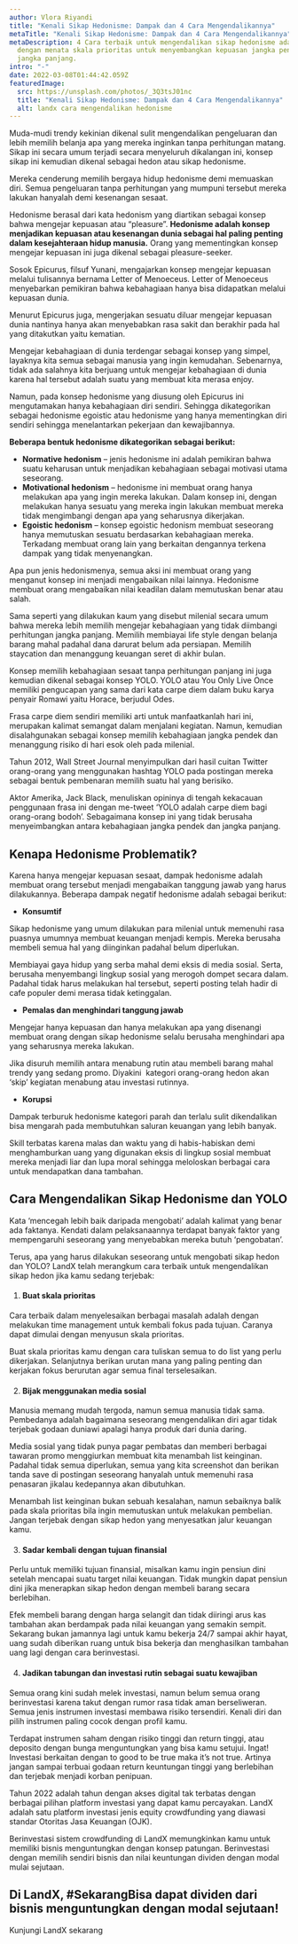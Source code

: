 ```yaml
---
author: Vlora Riyandi
title: "Kenali Sikap Hedonisme: Dampak dan 4 Cara Mengendalikannya"
metaTitle: "Kenali Sikap Hedonisme: Dampak dan 4 Cara Mengendalikannya"
metaDescription: 4 Cara terbaik untuk mengendalikan sikap hedonisme adalah
  dengan menata skala prioritas untuk menyembangkan kepuasan jangka pendek dan
  jangka panjang.
intro: "-"
date: 2022-03-08T01:44:42.059Z
featuredImage:
  src: https://unsplash.com/photos/_3Q3tsJ01nc
  title: "Kenali Sikap Hedonisme: Dampak dan 4 Cara Mengendalikannya"
  alt: landx cara mengendalikan hedonisme
---
```

Muda-mudi trendy kekinian dikenal sulit mengendalikan pengeluaran dan lebih memilih belanja apa yang mereka inginkan tanpa perhitungan matang. Sikap ini secara umum terjadi secara menyeluruh dikalangan ini, konsep sikap ini kemudian dikenal sebagai hedon atau sikap hedonisme. 

Mereka cenderung memilih bergaya hidup hedonisme demi memuaskan diri.  Semua pengeluaran tanpa perhitungan yang mumpuni tersebut mereka lakukan hanyalah demi kesenangan sesaat. 

Hedonisme berasal dari kata hedonism yang diartikan sebagai konsep bahwa mengejar kepuasan atau “pleasure”. **Hedonisme adalah konsep menjadikan kepuasan atau kesenangan dunia sebagai hal paling penting dalam kesejahteraan hidup manusia.** Orang yang mementingkan konsep mengejar kepuasan ini juga dikenal sebagai pleasure-seeker.

Sosok Epicurus, filsuf Yunani, mengajarkan konsep mengejar kepuasan melalui tulisannya bernama Letter of Menoeceus. Letter of Menoeceus menyebarkan pemikiran bahwa kebahagiaan hanya bisa didapatkan melalui kepuasan dunia. 

Menurut Epicurus juga, mengerjakan sesuatu diluar mengejar kepuasan dunia nantinya hanya akan menyebabkan rasa sakit dan berakhir pada hal yang ditakutkan yaitu kematian. 

Mengejar kebahagiaan di dunia terdengar sebagai konsep yang simpel, layaknya kita semua sebagai manusia yang ingin kemudahan. Sebenarnya, tidak ada salahnya kita berjuang untuk mengejar kebahagiaan di dunia karena hal tersebut adalah suatu yang membuat kita merasa enjoy. 

Namun, pada konsep hedonisme yang diusung oleh Epicurus ini mengutamakan hanya kebahagiaan diri sendiri. Sehingga dikategorikan sebagai hedonisme egoistic atau hedonisme yang hanya mementingkan diri sendiri sehingga menelantarkan pekerjaan dan kewajibannya.

**Beberapa bentuk hedonisme dikategorikan sebagai berikut:**

* **Normative hedonism** – jenis hedonisme ini adalah pemikiran bahwa suatu keharusan untuk menjadikan kebahagiaan sebagai motivasi utama seseorang.
* **Motivational hedonism** – hedonisme ini membuat orang hanya melakukan apa yang ingin mereka lakukan. Dalam konsep ini, dengan melakukan hanya sesuatu yang mereka ingin lakukan membuat mereka tidak mengimbangi dengan apa yang seharusnya dikerjakan. 
* **Egoistic hedonism** – konsep egoistic hedonism membuat seseorang hanya memutuskan sesuatu berdasarkan kebahagiaan mereka. Terkadang membuat orang lain yang berkaitan dengannya terkena dampak yang tidak menyenangkan.

Apa pun jenis hedonismenya, semua aksi ini membuat orang yang menganut konsep ini menjadi mengabaikan nilai lainnya. Hedonisme membuat orang mengabaikan nilai keadilan dalam memutuskan benar atau salah.

Sama seperti yang dilakukan kaum yang disebut milenial secara umum bahwa mereka lebih memilih mengejar kebahagiaan yang tidak diimbangi perhitungan jangka panjang. Memilih membiayai life style dengan belanja barang mahal padahal dana darurat belum ada persiapan. Memilih staycation dan menanggung keuangan seret di akhir bulan.

Konsep memilih kebahagiaan sesaat tanpa perhitungan panjang ini juga kemudian dikenal sebagai konsep YOLO. YOLO atau You Only Live Once memiliki pengucapan yang sama dari kata carpe diem dalam buku karya penyair Romawi yaitu Horace, berjudul Odes. 

Frasa carpe diem sendiri memiliki arti untuk manfaatkanlah hari ini, merupakan kalimat semangat dalam menjalani kegiatan. Namun, kemudian disalahgunakan sebagai konsep memilih kebahagiaan jangka pendek dan menanggung risiko di hari esok oleh pada milenial.

Tahun 2012, Wall Street Journal menyimpulkan dari hasil cuitan Twitter orang-orang yang menggunakan hashtag YOLO pada postingan mereka sebagai bentuk pembenaran memilih suatu hal yang berisiko.

Aktor Amerika, Jack Black, menuliskan opininya di tengah kekacauan penggunaan frasa ini dengan me-tweet ‘YOLO adalah carpe diem bagi orang-orang bodoh’. Sebagaimana konsep ini yang tidak berusaha menyeimbangkan antara kebahagiaan jangka pendek dan jangka panjang.

## Kenapa Hedonisme Problematik?

Karena hanya mengejar kepuasan sesaat, dampak hedonisme adalah membuat orang tersebut menjadi mengabaikan tanggung jawab yang harus dilakukannya. Beberapa dampak negatif hedonisme adalah sebagai berikut:

* **Konsumtif**

Sikap hedonisme yang umum dilakukan para milenial untuk memenuhi rasa puasnya umumnya membuat keuangan menjadi kempis. Mereka berusaha membeli semua hal yang diinginkan padahal belum diperlukan. 

Membiayai gaya hidup yang serba mahal demi eksis di media sosial. Serta, berusaha menyembangi lingkup sosial yang merogoh dompet secara dalam. Padahal tidak harus melakukan hal tersebut, seperti posting telah hadir di cafe populer demi merasa tidak ketinggalan. 

* **Pemalas dan menghindari tanggung jawab**

Mengejar hanya kepuasan dan hanya melakukan apa yang disenangi membuat orang dengan sikap hedonisme selalu berusaha menghindari apa yang seharusnya mereka lakukan. 

Jika disuruh memilih antara menabung rutin atau membeli barang mahal trendy yang sedang promo. Diyakini  kategori orang-orang hedon akan ‘skip’ kegiatan menabung atau investasi rutinnya. 

* **Korupsi** 

Dampak terburuk hedonisme kategori parah dan terlalu sulit dikendalikan bisa mengarah pada membutuhkan saluran keuangan yang lebih banyak. 

Skill terbatas karena malas dan waktu yang di habis-habiskan demi menghamburkan uang yang digunakan eksis di lingkup sosial membuat mereka menjadi liar dan lupa moral sehingga meloloskan berbagai cara untuk mendapatkan dana tambahan.

## Cara Mengendalikan Sikap Hedonisme dan YOLO

Kata ‘mencegah lebih baik daripada mengobati’ adalah kalimat yang benar ada faktanya. Kendati dalam pelaksanaannya terdapat banyak faktor yang mempengaruhi seseorang yang menyebabkan mereka butuh ‘pengobatan’.

Terus, apa yang harus dilakukan seseorang untuk mengobati sikap hedon dan YOLO? LandX telah merangkum cara terbaik untuk mengendalikan sikap hedon jika kamu sedang terjebak:

1. #### **Buat skala prioritas**

Cara terbaik dalam menyelesaikan berbagai masalah adalah dengan melakukan time management untuk kembali fokus pada tujuan. Caranya dapat dimulai dengan menyusun skala prioritas. 

Buat skala prioritas kamu dengan cara tuliskan semua to do list yang perlu dikerjakan. Selanjutnya berikan urutan mana yang paling penting dan kerjakan fokus berurutan agar semua final terselesaikan.

2. #### Bijak menggunakan media sosial

Manusia memang mudah tergoda, namun semua manusia tidak sama. Pembedanya adalah bagaimana seseorang mengendalikan diri agar tidak terjebak godaan duniawi apalagi hanya produk dari dunia daring. 

Media sosial yang tidak punya pagar pembatas dan memberi berbagai tawaran promo menggiurkan membuat kita menambah list keinginan. Padahal tidak semua diperlukan, semua yang kita screenshot dan berikan tanda save di postingan seseorang hanyalah untuk memenuhi rasa penasaran jikalau kedepannya akan dibutuhkan.

Menambah list keinginan bukan sebuah kesalahan, namun sebaiknya balik pada skala prioritas bila ingin memutuskan untuk melakukan pembelian. Jangan terjebak dengan sikap hedon yang menyesatkan jalur keuangan kamu.

3. #### Sadar kembali dengan tujuan finansial

Perlu untuk memiliki tujuan finansial, misalkan kamu ingin pensiun dini setelah mencapai suatu target nilai keuangan. Tidak mungkin dapat pensiun dini jika menerapkan sikap hedon dengan membeli barang secara berlebihan.

Efek membeli barang dengan harga selangit dan tidak diiringi arus kas tambahan akan berdampak pada nilai keuangan yang semakin sempit. Sekarang bukan jamannya lagi untuk kamu bekerja 24/7 sampai akhir hayat, uang sudah diberikan ruang untuk bisa bekerja dan menghasilkan tambahan uang lagi dengan cara berinvestasi.

4. #### **Jadikan tabungan dan investasi rutin sebagai suatu kewajiban**

Semua orang kini sudah melek investasi, namun belum semua orang berinvestasi karena takut dengan rumor rasa tidak aman berseliweran. Semua jenis instrumen investasi membawa risiko tersendiri. Kenali diri dan pilih instrumen paling cocok dengan profil kamu.

Terdapat instrumen saham dengan risiko tinggi dan return tinggi, atau deposito dengan bunga menguntungkan yang bisa kamu setujui. Ingat! Investasi berkaitan dengan to good to be true maka it’s not true. Artinya jangan sampai terbuai godaan return keuntungan tinggi yang berlebihan dan terjebak menjadi korban penipuan. 

Tahun 2022 adalah tahun dengan akses digital tak terbatas dengan berbagai pilihan platform investasi yang dapat kamu percayakan. LandX adalah satu platform investasi jenis equity crowdfunding yang diawasi standar Otoritas Jasa Keuangan (OJK).

Berinvestasi sistem crowdfunding di LandX memungkinkan kamu untuk memiliki bisnis menguntungkan dengan konsep patungan. Berinvestasi dengan memilih sendiri bisnis dan nilai keuntungan dividen dengan modal mulai sejutaan.

## Di LandX, #SekarangBisa dapat dividen dari bisnis menguntungkan dengan modal sejutaan!

Kunjungi LandX sekarang